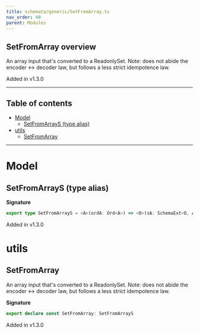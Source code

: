 ```yaml
---
title: schemata/generic/SetFromArray.ts
nav_order: 40
parent: Modules
---
```


## SetFromArray overview

An array input that's converted to a ReadonlySet. Note: does not abide the encoder <->
decoder law, but follows a less strict idempotence law.

Added in v1.3.0

---

<h2 class="text-delta">Table of contents</h2>

- [Model](#model)
  - [SetFromArrayS (type alias)](#setfromarrays-type-alias)
- [utils](#utils)
  - [SetFromArray](#setfromarray)

---

# Model

## SetFromArrayS (type alias)

**Signature**

```ts
export type SetFromArrayS = <A>(ordA: Ord<A>) => <O>(sA: SchemaExt<O, A>) => SchemaExt<Array<O>, ReadonlySet<A>>
```

Added in v1.3.0

# utils

## SetFromArray

An array input that's converted to a ReadonlySet. Note: does not abide the encoder <->
decoder law, but follows a less strict idempotence law.

**Signature**

```ts
export declare const SetFromArray: SetFromArrayS
```

Added in v1.3.0
